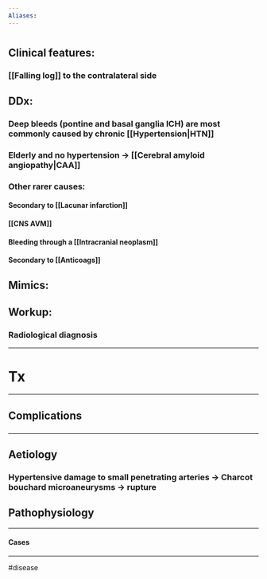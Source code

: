 ```yaml
---
Aliases:
---
```

# 
## Clinical features:
### [[Falling log]] to the contralateral side 
## DDx:
### Deep bleeds (pontine and basal ganglia ICH) are most commonly caused by chronic [[Hypertension|HTN]]
### Elderly and no hypertension -> [[Cerebral amyloid angiopathy|CAA]]
### Other rarer causes:
#### Secondary to [[Lacunar infarction]]
#### [[CNS AVM]]
#### Bleeding through a [[Intracranial neoplasm]]
#### Secondary to [[Anticoags]]
## Mimics:
###
## Workup:
### Radiological diagnosis
---
# Tx

---
## Complications
###

---
## Aetiology
### Hypertensive damage to small penetrating arteries -> Charcot bouchard microaneurysms -> rupture
## Pathophysiology

---
#### Cases


---
#disease 